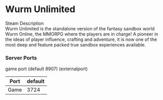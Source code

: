 # Wurm Unlimited

Steam Description  
Wurm Unlimited is the standalone version of the fantasy sandbox world Wurm Online,
the MMORPG where the players are in charge!
A pioneer in the ideas of player influence, crafting and adventure,
it is now one of the most deep and feature packed true sandbox experiences available.

### Server Ports
game port (default 8907) (externalport)

| Port    | default |
|---------|---------|
| Game    | 3724    |